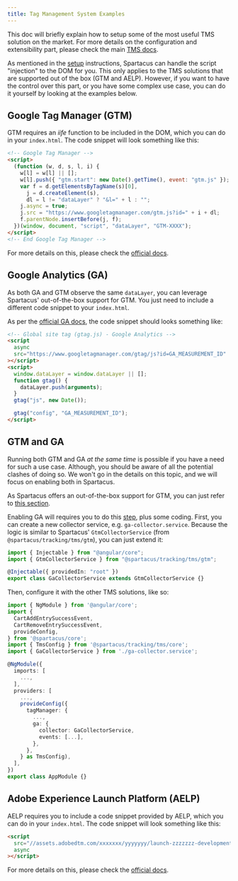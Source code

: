 ```yaml
---
title: Tag Management System Examples
---
```


This doc will briefly explain how to setup some of the most useful TMS solution on the market. For more details on the configuration and extensibility part, please check the main [TMS docs](tag-management-system.md).

As mentioned in the [setup](tag-management-system.md#setup) instructions, Spartacus can handle the script "injection" to the DOM for you. This only applies to the TMS solutions that are supported out of the box (GTM and AELP).
However, if you want to have the control over this part, or you have some complex use case, you can do it yourself by looking at the examples below.

## Google Tag Manager (GTM)

GTM requires an _iife_ function to be included in the DOM, which you can do in your `index.html`. The code snippet will look something like this:

```html
<!-- Google Tag Manager -->
<script>
  (function (w, d, s, l, i) {
    w[l] = w[l] || [];
    w[l].push({ "gtm.start": new Date().getTime(), event: "gtm.js" });
    var f = d.getElementsByTagName(s)[0],
      j = d.createElement(s),
      dl = l != "dataLayer" ? "&l=" + l : "";
    j.async = true;
    j.src = "https://www.googletagmanager.com/gtm.js?id=" + i + dl;
    f.parentNode.insertBefore(j, f);
  })(window, document, "script", "dataLayer", "GTM-XXXX");
</script>
<!-- End Google Tag Manager -->
```

For more details on this, please check the [official docs](https://developers.google.com/tag-manager/quickstart).

## Google Analytics (GA)

As both GA and GTM observe the same `dataLayer`, you can leverage Spartacus' out-of-the-box support for GTM. You just need to include a different code snippet to your `index.html`.

As per the [official GA docs](https://developers.google.com/analytics/devguides/collection/gtagjs), the code snippet should looks something like:

```html
<!-- Global site tag (gtag.js) - Google Analytics -->
<script
  async
  src="https://www.googletagmanager.com/gtag/js?id=GA_MEASUREMENT_ID"
></script>
<script>
  window.dataLayer = window.dataLayer || [];
  function gtag() {
    dataLayer.push(arguments);
  }
  gtag("js", new Date());

  gtag("config", "GA_MEASUREMENT_ID");
</script>
```

## GTM and GA

Running both GTM and GA _at the same time_ is possible if you have a need for such a use case. Although, you should be aware of all the potential clashes of doing so.
We won't go in the details on this topic, and we will focus on enabling both in Spartacus.

As Spartacus offers an out-of-the-box support for GTM, you can just refer to [this section](#Google-Tag-Manager-GTM).

Enabling GA will requires you to do this [step](#Google-Analytics-GA), plus some coding.
First, you can create a new collector service, e.g. `ga-collector.service`. Because the logic is similar to Spartacus' `GtmCollectorService` (from `@spartacus/tracking/tms/gtm`), you can just extend it:

```typescript
import { Injectable } from "@angular/core";
import { GtmCollectorService } from "@spartacus/tracking/tms/gtm";

@Injectable({ providedIn: "root" })
export class GaCollectorService extends GtmCollectorService {}
```

Then, configure it with the other TMS solutions, like so:

```typescript
import { NgModule } from '@angular/core';
import {
  CartAddEntrySuccessEvent,
  CartRemoveEntrySuccessEvent,
  provideConfig,
} from '@spartacus/core';
import { TmsConfig } from '@spartacus/tracking/tms/core';
import { GaCollectorService } from './ga-collector.service';

@NgModule({
  imports: [
    ...,
  ],
  providers: [
    ...,
    provideConfig({
      tagManager: {
        ...,
        ga: {
          collector: GaCollectorService,
          events: [...],
        },
      },
    } as TmsConfig),
  ],
})
export class AppModule {}
```

## Adobe Experience Launch Platform (AELP)

AELP requires you to include a code snippet provided by AELP, which you can do in your `index.html`. The code snippet will look something like this:

```html
<script
  src="//assets.adobedtm.com/xxxxxxx/yyyyyyy/launch-zzzzzzz-development.min.js"
  async
></script>
```

For more details on this, please check the [official docs](https://experienceleague.adobe.com/docs/launch/using/get-started/quick-start.html?lang=en#libraries-and-builds).
